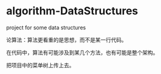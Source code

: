 # algorithm-DataStructures
project for some data structures

论算法：算法更看重的是思想，而不是某一行代码。

在代码中，算法有可能涉及到某几个方法，也有可能是整个架构。

把项目中的菜单树上传上去。
